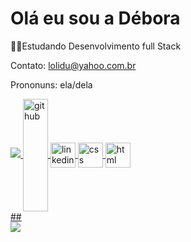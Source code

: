 # Olá eu sou a Débora

👩‍💻Estudando Desenvolvimento full Stack

Contato: lolidu@yahoo.com.br

Prononuns: ela/dela

<div>
  <a href="https://github.com/Lolisdu/D-bora-Oliveira">
    <img heigth="180cm" aligh="center" src="https://github-readme-stats.vercel.app/api?username=D-boraa-Oliveira&show_icons=true&theme=radical">
    <img  height="180cm" align="center" alt="github" heigth="30" width="40" src="https://icongr.am/devicon/github-original.svg?size=128&color=currentColor">
    <img heigth="180cm" align="center" alt="linkedin" heigth="30" width="40" src="https://icongr.am/devicon/linkedin-original.svg?size=128&color=currentColor">   
    <img  heigth="180cm" align="center" alt="css" heigth="30" width="40" src="https://cdn.jsdelivr.net/gh/devicons/devicon/icons/css3/css3-original-wordmark.svg" />
    <img  heigth="180cm" align="center" alt="html" heigth="30" width="40" src="https://cdn.jsdelivr.net/gh/devicons/devicon/icons/html5/html5-original-wordmark.svg">
    </div>
  ##
  <div>
   <a href="https://www.facebook.com/Lolisdufamily" target="blank"><img src="https://img.shields.io/badge/Facebook-1877F2?style=for-the-badge&logo=facebook&logoColor=white" target="blank"></a>
  </div>
         
          
    
    

